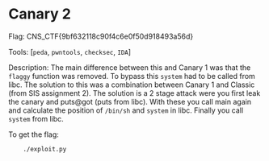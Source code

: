 # Canary 2

Flag: CNS_CTF{9bf632118c90f4c6e0f50d918493a56d}

Tools: [`peda`, `pwntools`, `checksec`, `IDA`]

Description:
The main difference between this and Canary 1 was that the `flaggy` function was removed.
To bypass this `system` had to be called from libc.
The solution to this was a combination between Canary 1 and Classic (from SIS assignment 2).
The solution is a 2 stage attack were you first leak the canary and puts@got (puts from libc).
With these you call main again and calculate the position of `/bin/sh` and `system` in libc.
Finally you call `system` from libc.

To get the flag:
```
    ./exploit.py
```

